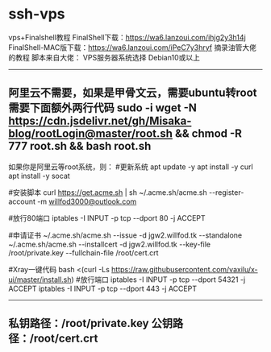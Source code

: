 # ssh-vps
vps+Finalshell教程
FinalShell下载：https://wa6.lanzoui.com/ihjg2y3h14j
FinalShell-MAC版下载：https://wa6.lanzoui.com/iPeC7y3hryf
摘录油管大佬的教程
脚本来自大佬：
VPS服务器系统选择 Debian10或以上
******************************
阿里云不需要，如果是甲骨文云，需要ubuntu转root
需要下面额外两行代码
sudo -i
wget -N https://cdn.jsdelivr.net/gh/Misaka-blog/rootLogin@master/root.sh && chmod -R 777 root.sh && bash root.sh
---------------------------------------------------------
如果你是阿里云等root系统，则：
#更新系统
apt update -y
apt install -y curl
apt install -y socat

#安装脚本
curl https://get.acme.sh | sh
~/.acme.sh/acme.sh --register-account -m willfod3000@outlook.com

#放行80端口
iptables -I INPUT -p tcp --dport 80 -j ACCEPT

#申请证书
~/.acme.sh/acme.sh  --issue -d jgw2.willfod.tk   --standalone
~/.acme.sh/acme.sh --installcert -d jgw2.willfod.tk --key-file /root/private.key --fullchain-file /root/cert.crt

#Xray一键代码
bash <(curl -Ls https://raw.githubusercontent.com/vaxilu/x-ui/master/install.sh)
#放行端口
iptables -I INPUT -p tcp --dport 54321 -j ACCEPT
iptables -I INPUT -p tcp --dport 443 -j ACCEPT
*****
私钥路径：/root/private.key
公钥路径：/root/cert.crt
-------------------------------------------------------------




